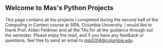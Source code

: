 ## Welcome to Mas's Python Projects

This page contains all the projects I completed during the second half of the Computing in Context course at SIPA, Columbia University. I would like to thank Prof. Aidan Feldman and all the TAs for all the guidance through out the semester. Please enjoy the read, and if you have any feedback or questions, feel free to send an email to md4204@columbia.edu.
